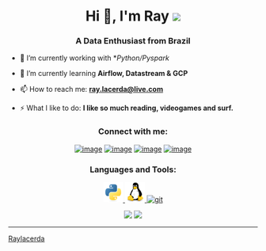 <h1 align="center">Hi 👋, I'm Ray <img height="40" src="https://emoji.gg/assets/emoji/7333-parrotdance.gif"></h1>
<h3 align="center">A Data Enthusiast from Brazil</h3>

- 🔭 I’m currently working with **Python/Pyspark*

- 🌱 I’m currently learning **Airflow, Datastream & GCP**

- 📫 How to reach me: **ray.lacerda@live.com**

- ⚡ What I like to do: **I like so much reading, videogames and surf.**

<h3 align="center">Connect with me:</h3>
<div align="center">

[![image](https://img.shields.io/badge/LinkedIn-0077B5?style=for-the-badge&logo=linkedin&logoColor=white)](https://www.linkedin.com/in/raylacerda/)
[![image](https://img.shields.io/badge/Instagram-E4405F?style=for-the-badge&logo=instagram&logoColor=white)](https://www.instagram.com/raylacerdaa/)
[![image](https://img.shields.io/badge/Twitter-1DA1F2?style=for-the-badge&logo=twitter&logoColor=white)](https://twitter.com/raylacerda_)
[![image](https://img.shields.io/badge/Gmail-D14836?style=for-the-badge&logo=gmail&logoColor=white)](mailto:ray.lacerda@live.com)
  
</div>

<h3 align="center">Languages and Tools:</h3>

<p align="center"> 
  <a href="https://www.python.org" target="_blank"> 
    <img src="https://raw.githubusercontent.com/devicons/devicon/master/icons/python/python-original.svg" alt="python" width="40" height="40"/> 
  </a>  
  <a href="https://www.linux.org/" target="_blank"> 
    <img src="https://raw.githubusercontent.com/devicons/devicon/master/icons/linux/linux-original.svg" alt="linux" width="40" height="40"/> 
  </a> 
  <a href="https://git-scm.com/" target="_blank"> 
    <img src="https://www.vectorlogo.zone/logos/git-scm/git-scm-icon.svg" alt="git" width="40" height="40"/> 
  </a>
</p>

<p align= "center">
  <img height= "150" src="https://github-readme-stats.vercel.app/api?username=raylacerda&theme=react&show_icons=true&include_all_commits=true" />
  <img height= "150" src="https://github-readme-stats.vercel.app/api/top-langs/?username=raylacerda&theme=react&layout=compact" />
</p>

------

[Raylacerda](https://github.com/raylacerda)
